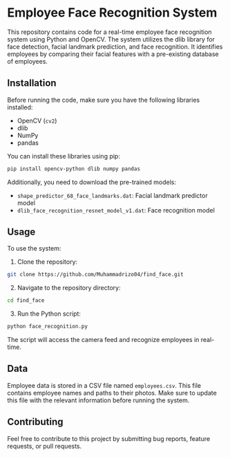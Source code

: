 # Employee Face Recognition System

This repository contains code for a real-time employee face recognition system using Python and OpenCV. The system utilizes the dlib library for face detection, facial landmark prediction, and face recognition. It identifies employees by comparing their facial features with a pre-existing database of employees.

## Installation

Before running the code, make sure you have the following libraries installed:

- OpenCV (`cv2`)
- dlib
- NumPy
- pandas

You can install these libraries using pip:

```bash
pip install opencv-python dlib numpy pandas
```

Additionally, you need to download the pre-trained models:

- `shape_predictor_68_face_landmarks.dat`: Facial landmark predictor model
- `dlib_face_recognition_resnet_model_v1.dat`: Face recognition model

## Usage

To use the system:

1. Clone the repository:

```bash
git clone https://github.com/Muhammadrizo04/find_face.git
```

2. Navigate to the repository directory:

```bash
cd find_face
```

3. Run the Python script:

```bash
python face_recognition.py
```

The script will access the camera feed and recognize employees in real-time.

## Data

Employee data is stored in a CSV file named `employees.csv`. This file contains employee names and paths to their photos. Make sure to update this file with the relevant information before running the system.

## Contributing

Feel free to contribute to this project by submitting bug reports, feature requests, or pull requests.

